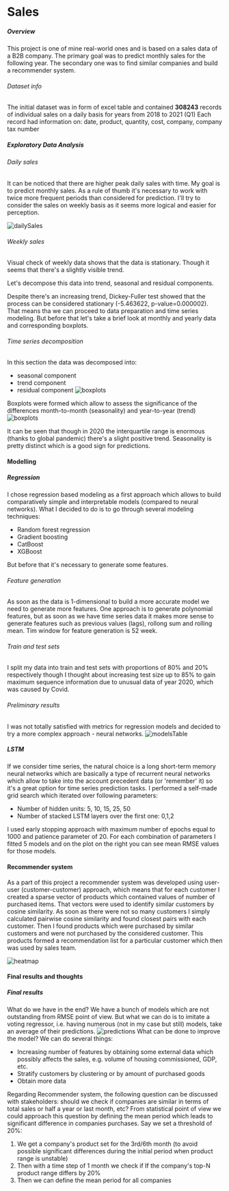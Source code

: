 # Sales

##### Overview
This project is one of mine real-world ones and is based on a sales data of a B2B company. The primary goal was to predict monthly sales for the following year. The secondary one was to find similar companies and build a recommender system.
###### Dataset info
The initial dataset was in form of excel table and contained **308243** records of individual sales on a daily basis for years from 2018 to 2021 (Q1)
Each record had information on: date, product, quantity, cost, company, company tax number
##### Exploratory Data Analysis
###### Daily sales
It can be noticed that there are higher peak daily sales with time. My goal is to predict monthly sales. As a rule of thumb it's necessary to work with twice more frequent periods than considered for prediction. I'll try to consider the sales on weekly basis as it seems more logical and easier for perception.

![dailySales](images/dailySales.png)
###### Weekly sales
Visual check of weekly data shows that the data is stationary. Though it seems that there's a slightly visible trend.

Let's decompose this data into trend, seasonal and residual components.

Despite there's an increasing trend, Dickey-Fuller test showed that the process can be considered stationary (-5.463622, p-value=0.000002). That means tha we can proceed to data preparation and time series modeling. But before that let's take a brief look at monthly and yearly data and corresponding boxplots.
###### Time series decomposition
In this section the data was decomposed into:
* seasonal component
* trend component
* residual component
![boxplots](images/decomposition.png)

Boxplots were formed which allow to assess the significance of the differences month-to-month (seasonality) and year-to-year (trend)
![boxplots](images/boxPlots.png)

It can be seen that though in 2020 the interquartile range is enormous (thanks to global pandemic) there's a slight positive trend.
Seasonality is pretty distinct which is a good sign for predictions.


#### Modelling
##### Regression
I chose regression based modeling as a first approach which allows to build comparatively simple and interpretable models (compared to neural networks).
What I decided to do is to go through several modeling techniques:

* Random forest regression
* Gradient boosting
* CatBoost
* XGBoost

But before that it's necessary to generate some features.
###### Feature generation
As soon as the data is 1-dimensional to build a more accurate model we need to generate more features.
One approach is to generate polynomial features, but as soon as we have time series data it makes more sense to generate features such as previous values (lags), rollong sum and rolling mean. Tim window for feature generation is 52 week.
###### Train and test sets
I split my data into train and test sets with proportions of 80% and 20% respectively though I thought about increasing test size up to 85% to gain maximum sequence information due to unusual data of year 2020, which was caused by Covid.
###### Preliminary results
I was not totally satisfied with metrics for regression models and decided to try a more complex approach - neural networks.
![modelsTable](images/modelsTable.png)

##### LSTM
If we consider time series, the natural choice is a long short-term memory neural networks which are basically a type of recurrent neural networks which allow to take into the account precedent data (or 'remember' it) so it's a great option for time series prediction tasks.
I performed a self-made grid search which iterated over following parameters:
* Number of hidden units: 5, 10, 15, 25, 50
* Number of stacked LSTM layers over the first one: 0,1,2

I used early stopping approach with maximum number of epochs equal to 1000 and patience parameter of 20. For each combination of parameters I fitted 5 models and on the plot on the right you can see mean RMSE values for those models.
#### Recommender system
As a part of this project a recommender system was developed using user-user (customer-customer) approach, which means that for each customer I created a sparse vector of products which contained values of number of purchased items. That vectors were used to identify similar customers by cosine similarity. As soon as there were not so many customers I simply calculated pairwise cosine similarity and found closest pairs with each customer.
Then I found products which were purchased by similar customers and were not purchased by the considered customer. This products formed a recommendation list for a particular customer which then was used by sales team.

![heatmap](images/heatmap.png)

#### Final results and thoughts
##### Final results
What do we have in the end? We have a bunch of models which are not outstanding from RMSE point of view. But what we can do is to imitate a voting regressor, i.e. having numerous (not in my case but still) models, take an average of their predictions.
![predictions](images/predictions.png)
What can be done to improve the model? We can do several things:

* Increasing number of features by obtaining some external data which possibly affects the sales, e.g. volume of housing commissioned, GDP, etc.
* Stratify customers by clustering or by amount of purchased goods
* Obtain more data

Regarding Recommender system, the following question can be discussed with stakeholders: should we check if companies are similar in terms of total sales or half a year or last month, etc?
From statistical point of view we could approach this question by defining the mean period which leads to significant difference in companies purchases. Say we set a threshold of 20%:

1. We get a company's product set for the 3rd/6th month (to avoid possible significant differences during the initial period when product range is unstable)
2. Then with a time step of 1 month we check if If the company's top-N product range differs by 20%
3. Then we can define the mean period for all companies
